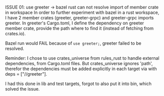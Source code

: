 ISSUE 01: use greeter -> bazel rust can not resolve import of member crate in workspace
In order to further experiment with bazel in a rust workspace, I have 2 member crates (greeter, greeter-grpc)
and greeter-grpc imports greeter. In greeter's Cargo.toml, I define the dependency on greeter member crate,
provide the path where to find it (instead of fetching from crates.io).

Bazel run would FAIL because of `use greeter;`, greeter failed to be resolved.

Reminder: I chose to use crates_universe from rules_rust to handle external dependencies, from Cargo.toml files.
But crates_universe ignores 'path', therefor the dependencies must be added explicitly in each target via with 
deps = ["//greeter"].

I had this done in lib and test targets, forgot to also put it into bin, which solved the issue.  
